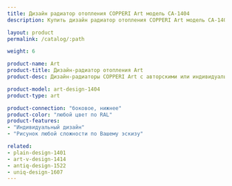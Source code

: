 ```yaml
---
title: Дизайн радиатор отопления COPPERI Art модель CA-1404
description: Купить дизайн радиатор отопления COPPERI Art модель CA-1404 по цене производителя в Москве.

layout: product
permalink: /catalog/:path

weight: 6

product-name: Art
product-title: Дизайн-радиатор отопления Art
product-desc: Дизайн-радиаторы COPPERI Art с авторскими или индивидуальными рисунками на передней панели подчеркнут Ваши дизайнерские идеи и сделают любой интерьер неповторимым.

product-model: art-design-1404
product-type: art

product-connection: "боковое, нижнее"
product-color: "любой цвет по RAL"
product-features:
- "Индивидуальный дизайн"
- "Рисунок любой сложности по Вашему эскизу"

related:
- plain-design-1401
- art-v-design-1414
- antiq-design-1522
- uniq-design-1607
---
```

